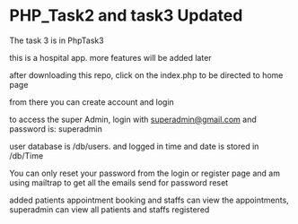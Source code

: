 # PHP_Task2 and task3 Updated

The task 3 is in PhpTask3

this is a hospital app. more features will be added later

after downloading this repo, click on the index.php to be directed to home page

from there you can create account and login

to access the super Admin, login with superadmin@gmail.com and password is: superadmin

user database is /db/users. and logged in time and date is stored in /db/Time

You can only reset your password from the login or register page and am using mailtrap to get all the emails send for password reset


added patients appointment booking and staffs can view the appointments, superadmin can view all patients and staffs registered
